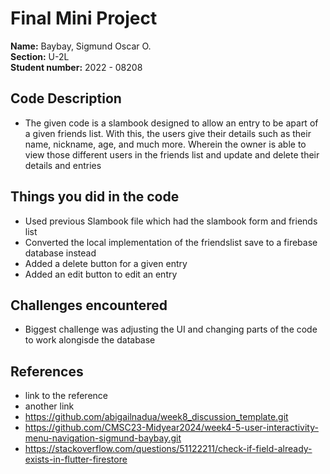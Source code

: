 # Final Mini Project

**Name:** Baybay, Sigmund Oscar O. <br/>
**Section:** U-2L <br/>
**Student number:** 2022 - 08208 <br/>

## Code Description

- The given code is a slambook designed to allow an entry to be apart of a given friends list. With this, the users give their details such as their name, nickname, age, and much more. Wherein the owner is able to view those different users in the friends list and update and delete their details and entries

## Things you did in the code

- Used previous Slambook file which had the slambook form and friends list
- Converted the local implementation of the friendslist save to a firebase database instead
- Added a delete button for a given entry
- Added an edit button to edit an entry

## Challenges encountered

- Biggest challenge was adjusting the UI and changing parts of the code to work alongisde the database

## References

- link to the reference
- another link
- https://github.com/abigailnadua/week8_discussion_template.git
- https://github.com/CMSC23-Midyear2024/week4-5-user-interactivity-menu-navigation-sigmund-baybay.git
- https://stackoverflow.com/questions/51122211/check-if-field-already-exists-in-flutter-firestore